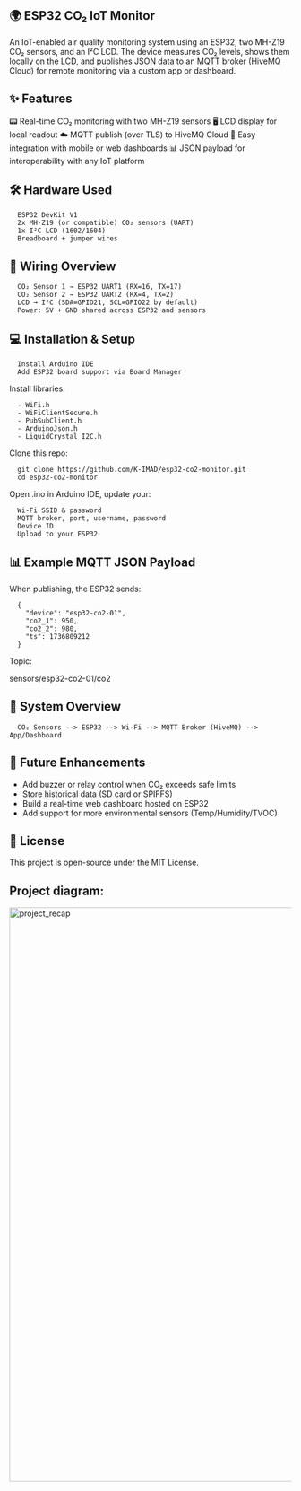 ## 🌍 ESP32 CO₂ IoT Monitor

An IoT-enabled air quality monitoring system using an ESP32, two MH-Z19 CO₂ sensors, and an I²C LCD.
The device measures CO₂ levels, shows them locally on the LCD, and publishes JSON data to an MQTT broker (HiveMQ Cloud) for remote monitoring via a custom app or dashboard.

## ✨ Features

📟 Real-time CO₂ monitoring with two MH-Z19 sensors
🖥️ LCD display for local readout
☁️ MQTT publish (over TLS) to HiveMQ Cloud
📱 Easy integration with mobile or web dashboards
📊 JSON payload for interoperability with any IoT platform

## 🛠️ Hardware Used

      ESP32 DevKit V1
      2x MH-Z19 (or compatible) CO₂ sensors (UART)
      1x I²C LCD (1602/1604)
      Breadboard + jumper wires

## 📐 Wiring Overview

      CO₂ Sensor 1 → ESP32 UART1 (RX=16, TX=17)
      CO₂ Sensor 2 → ESP32 UART2 (RX=4, TX=2)
      LCD → I²C (SDA=GPIO21, SCL=GPIO22 by default)
      Power: 5V + GND shared across ESP32 and sensors

## 💻 Installation & Setup

      Install Arduino IDE 
      Add ESP32 board support via Board Manager

Install libraries:

      - WiFi.h
      - WiFiClientSecure.h
      - PubSubClient.h
      - ArduinoJson.h
      - LiquidCrystal_I2C.h

Clone this repo:

      git clone https://github.com/K-IMAD/esp32-co2-monitor.git
      cd esp32-co2-monitor

Open .ino in Arduino IDE, update your:

      Wi-Fi SSID & password
      MQTT broker, port, username, password
      Device ID
      Upload to your ESP32

## 📊 Example MQTT JSON Payload

When publishing, the ESP32 sends:

      {
        "device": "esp32-co2-01",
        "co2_1": 950,
        "co2_2": 980,
        "ts": 1736809212
      }


Topic:

sensors/esp32-co2-01/co2

## 📸 System Overview

      CO₂ Sensors --> ESP32 --> Wi-Fi --> MQTT Broker (HiveMQ) --> App/Dashboard

## 🚀 Future Enhancements

* Add buzzer or relay control when CO₂ exceeds safe limits
* Store historical data (SD card or SPIFFS)
* Build a real-time web dashboard hosted on ESP32
* Add support for more environmental sensors (Temp/Humidity/TVOC)

## 📄 License

This project is open-source under the MIT License.

## Project diagram:
<img width="1536" height="1024" alt="project_recap" src="https://github.com/user-attachments/assets/e381ee2c-226f-4c7f-b6d0-e2d0b15bc669" />


